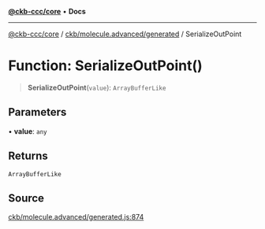 [**@ckb-ccc/core**](README.md) • **Docs**

***

[@ckb-ccc/core](README.md) / [ckb/molecule.advanced/generated](ckb.molecule.advanced.generated.md) / SerializeOutPoint

# Function: SerializeOutPoint()

> **SerializeOutPoint**(`value`): `ArrayBufferLike`

## Parameters

• **value**: `any`

## Returns

`ArrayBufferLike`

## Source

[ckb/molecule.advanced/generated.js:874](https://github.com/SpectreMercury/ccc/blob/1b34760fdeb60ebebc0a7e641c12ef11dff1e7d0/packages/core/src/ckb/molecule.advanced/generated.js#L874)
